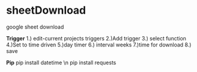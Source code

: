 # sheetDownload
google sheet download

**Trigger**
1.) edit-current projects triggers
2.)Add trigger
3.) select function
4.)Set to time driven
5.)day timer
6.) interval weeks
7.)time for download
8.) save


**Pip**
pip install datetime \n
pip install requests
